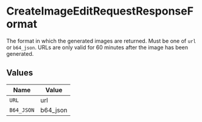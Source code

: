 # CreateImageEditRequestResponseFormat

The format in which the generated images are returned. Must be one of `url` or `b64_json`. URLs are only valid for 60 minutes after the image has been generated.


## Values

| Name       | Value      |
| ---------- | ---------- |
| `URL`      | url        |
| `B64_JSON` | b64_json   |